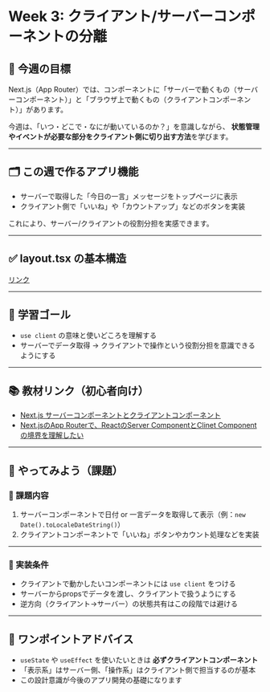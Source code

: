 # Week 3: クライアント/サーバーコンポーネントの分離

## 🔰 今週の目標
Next.js（App Router）では、コンポーネントに「サーバーで動くもの（サーバーコンポーネント）」と「ブラウザ上で動くもの（クライアントコンポーネント）」があります。

今週は、「いつ・どこで・なにが動いているのか？」を意識しながら、
**状態管理やイベントが必要な部分をクライアント側に切り出す方法**を学びます。

---

## 🗂 この週で作るアプリ機能
- サーバーで取得した「今日の一言」メッセージをトップページに表示
- クライアント側で「いいね」や「カウントアップ」などのボタンを実装

これにより、サーバー/クライアントの役割分担を実感できます。

---

## ✅ layout.tsx の基本構造

[リンク](サーバーコンポーネントとクライアントコンポーネントの違い.md)

---


## 🎯 学習ゴール
- `use client` の意味と使いどころを理解する
- サーバーでデータ取得 → クライアントで操作という役割分担を意識できるようにする

---

## 📚 教材リンク（初心者向け）
- [Next.js サーバーコンポーネントとクライアントコンポーネント](https://nextjs.org/docs/app/building-your-application/rendering/server-components)
- [Next.jsのApp Routerで、ReactのServer ComponentとClinet Componentの境界を理解したい](https://rightcode.co.jp/blogs/48187)

---

## 📝 やってみよう（課題）

### 🔹 課題内容
1. サーバーコンポーネントで日付 or 一言データを取得して表示（例：`new Date().toLocaleDateString()`）
2. クライアントコンポーネントで「いいね」ボタンやカウント処理などを実装

---

### 🔹 実装条件
- クライアントで動かしたいコンポーネントには `use client` をつける
- サーバーからpropsでデータを渡し、クライアントで扱うようにする
- 逆方向（クライアント→サーバー）の状態共有はこの段階では避ける

---

## 💬 ワンポイントアドバイス
- `useState` や `useEffect` を使いたいときは **必ずクライアントコンポーネント**
- 「表示系」はサーバー側、「操作系」はクライアント側で担当するのが基本
- この設計意識が今後のアプリ開発の基礎になります
